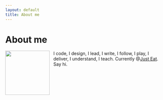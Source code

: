 ```yaml
---
layout: default
title: About me
---
```


<div class="post">
	<h1 class="pageTitle">About me</h1>
	<p class="intro">
	    <img src="{{ '/assets/img/me.jpg' | prepend: site.baseurl }}" alt="" style="width:140px; float:left; margin-right:12px">
	    <span>I code, I design, I lead, I write, I follow, I play, I deliver, I understand, I teach. Currently @<a href="https://just-eat.co.uk">Just Eat</a>. Say hi.</span>
	</p>
</div>
